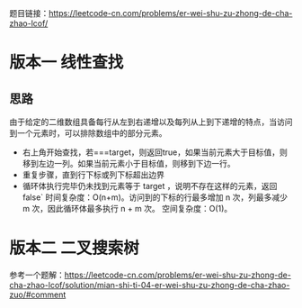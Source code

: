 题目链接：https://leetcode-cn.com/problems/er-wei-shu-zu-zhong-de-cha-zhao-lcof/
# 版本一 线性查找
## 思路
由于给定的二维数组具备每行从左到右递增以及每列从上到下递增的特点，当访问到一个元素时，可以排除数组中的部分元素。
- 右上角开始查找，若===target，则返回true，如果当前元素大于目标值，则移到左边一列。如果当前元素小于目标值，则移到下边一行。
- 重复步骤，直到行下标或列下标超出边界
- 循环体执行完毕仍未找到元素等于 target ，说明不存在这样的元素，返回 false`
时间复杂度：O(n+m)。访问到的下标的行最多增加 n 次，列最多减少 m 次，因此循环体最多执行 n + m 次。
空间复杂度：O(1)。
# 版本二 二叉搜索树
参考一个题解：https://leetcode-cn.com/problems/er-wei-shu-zu-zhong-de-cha-zhao-lcof/solution/mian-shi-ti-04-er-wei-shu-zu-zhong-de-cha-zhao-zuo/#comment
